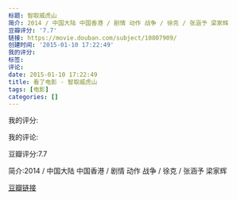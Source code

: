```yaml
---
标题: 智取威虎山
简介: 2014 / 中国大陆 中国香港 / 剧情 动作 战争 / 徐克 / 张涵予 梁家辉
豆瓣评分: '7.7'
链接: https://movie.douban.com/subject/10807909/
创建时间: '2015-01-10 17:22:49'
我的评分:
标签:
评论:
date: 2015-01-10 17:22:49
title: 看了电影 - 智取威虎山
tags: [电影]
categories: []
---
```


我的评分:

我的评论:

豆瓣评分:7.7

简介:2014 / 中国大陆 中国香港 / 剧情 动作 战争 / 徐克 / 张涵予 梁家辉

[豆瓣链接](https://movie.douban.com/subject/10807909/)

